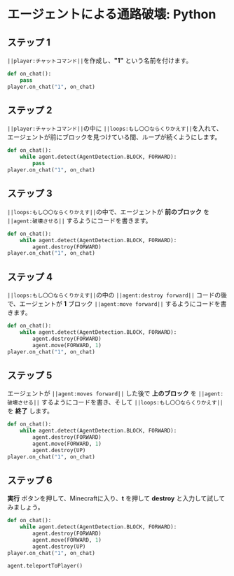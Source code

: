 # エージェントによる通路破壊: Python


## ステップ 1
``||player:チャットコマンド||``を作成し、**"1"** という名前を付けます。

```python
def on_chat():
    pass
player.on_chat("1", on_chat)
```

## ステップ 2
``||player:チャットコマンド||``の中に ``||loops:もし〇〇ならくりかえす||``を入れて、エージェントが前にブロックを見つけている間、ループが続くようにします。

```python
def on_chat():
    while agent.detect(AgentDetection.BLOCK, FORWARD):
        pass
player.on_chat("1", on_chat)
```

## ステップ 3
``||loops:もし〇〇ならくりかえす||``の中で、エージェントが **前のブロック** を ``||agent:破壊させる||`` するようにコードを書きます。

```python
def on_chat():
    while agent.detect(AgentDetection.BLOCK, FORWARD):
        agent.destroy(FORWARD)
player.on_chat("1", on_chat)
```

## ステップ 4

``||loops:もし〇〇ならくりかえす||``の中の ``||agent:destroy forward||`` コードの後で、エージェントが **1** ブロック ``||agent:move forward||`` するようにコードを書きます。

```python
def on_chat():
    while agent.detect(AgentDetection.BLOCK, FORWARD):
        agent.destroy(FORWARD)
        agent.move(FORWARD, 1)
player.on_chat("1", on_chat)
```

## ステップ 5

エージェントが ``||agent:moves forward||`` した後で **上のブロック** を ``||agent:破壊させる||`` するようにコードを書き、そして ``||loops:もし〇〇ならくりかえす||``を **終了** します。

```python
def on_chat():
    while agent.detect(AgentDetection.BLOCK, FORWARD):
        agent.destroy(FORWARD)
        agent.move(FORWARD, 1)
        agent.destroy(UP)
player.on_chat("1", on_chat)
```
## ステップ 6

**実行** ボタンを押して、Minecraftに入り、**t** を押して **destroy** と入力して試してみましょう。

```python
def on_chat(): 
    while agent.detect(AgentDetection.BLOCK, FORWARD): 
        agent.destroy(FORWARD) 
        agent.move(FORWARD, 1) 
        agent.destroy(UP) 
player.on_chat("1", on_chat) 
```

```ghost
agent.teleportToPlayer()
```